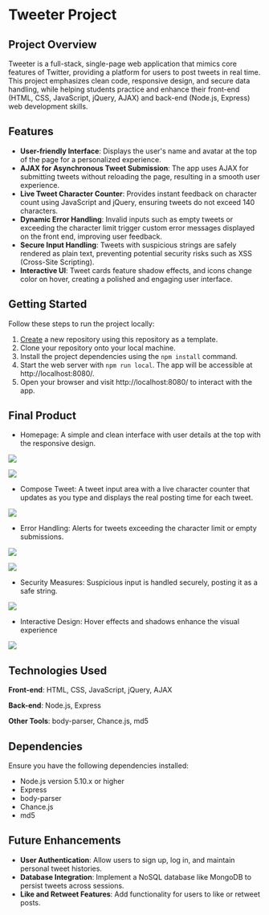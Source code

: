 # Tweeter Project

## Project Overview
Tweeter is a full-stack, single-page web application that mimics core features of Twitter, providing a platform for users to post tweets in real time. This project emphasizes clean code, responsive design, and secure data handling, while helping students practice and enhance their front-end (HTML, CSS, JavaScript, jQuery, AJAX) and back-end (Node.js, Express) web development skills.


## Features
- **User-friendly Interface**: Displays the user's name and avatar at the top of the page for a personalized experience.
- **AJAX for Asynchronous Tweet Submission**: The app uses AJAX for submitting tweets without reloading the page, resulting in a smooth user experience.
- **Live Tweet Character Counter**: Provides instant feedback on character count using JavaScript and jQuery, ensuring tweets do not exceed 140 characters.
- **Dynamic Error Handling**: Invalid inputs such as empty tweets or exceeding the character limit trigger custom error messages displayed on the front end, improving user feedback.
- **Secure Input Handling**: Tweets with suspicious strings are safely rendered as plain text, preventing potential security risks such as XSS (Cross-Site Scripting).
- **Interactive UI**: Tweet cards feature shadow effects, and icons change color on hover, creating a polished and engaging user interface.


## Getting Started

Follow these steps to run the project locally:

1. [Create](https://docs.github.com/en/repositories/creating-and-managing-repositories/creating-a-repository-from-a-template) a new repository using this repository as a template.
2. Clone your repository onto your local machine.
3. Install the project dependencies using the `npm install` command.
4. Start the web server with `npm run local`. The app will be accessible at http://localhost:8080/.
5. Open your browser and visit http://localhost:8080/ to interact with the app.



## Final Product

- Homepage: A simple and clean interface with user details at the top with the responsive design. 

![](/public/images/homepage_0.gif)

![](/public/images/homepage_1.gif)


- Compose Tweet: A tweet input area with a live character counter that updates as you type and displays the real posting time for each tweet.


![](/public/images/compose_tweet.gif)


- Error Handling: Alerts for tweets exceeding the character limit or empty submissions.

![](/public/images/error_empty.gif)

![](/public/images/error_over140.gif)



- Security Measures: Suspicious input is handled securely, posting it as a safe string.


![](/public/images/security.gif)


- Interactive Design: Hover effects and shadows enhance the visual experience

![](/public/images/effect_hover.gif)

## Technologies Used

**Front-end**: HTML, CSS, JavaScript, jQuery, AJAX

**Back-end**: Node.js, Express

**Other Tools**: body-parser, Chance.js, md5

## Dependencies

Ensure you have the following dependencies installed:

- Node.js version 5.10.x or higher
- Express
- body-parser
- Chance.js
- md5

## Future Enhancements

- **User Authentication**: Allow users to sign up, log in, and maintain personal tweet histories.
- **Database Integration**: Implement a NoSQL database like MongoDB to persist tweets across sessions.
- **Like and Retweet Features**: Add functionality for users to like or retweet posts.
